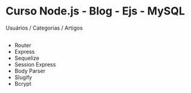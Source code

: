 # Curso Node.js - Blog - Ejs - MySQL

Usuários / Categorias / Artigos

## 
- Router
- Express
- Sequelize
- Session Express
- Body Parser
- Slugify
- Bcrypt
